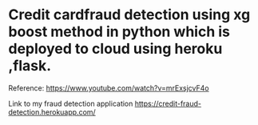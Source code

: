 # Credit cardfraud detection using xg boost method in python which is deployed to cloud using heroku ,flask.

Reference: https://www.youtube.com/watch?v=mrExsjcvF4o

Link to my fraud detection application https://credit-fraud-detection.herokuapp.com/
